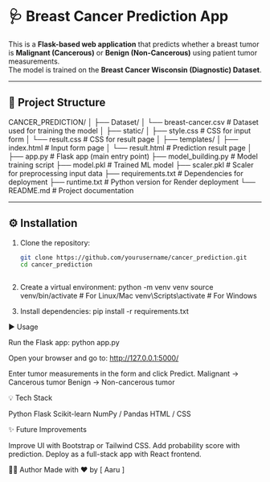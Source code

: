 # 🩺 Breast Cancer Prediction App  

This is a **Flask-based web application** that predicts whether a breast tumor is **Malignant (Cancerous)** or **Benign (Non-Cancerous)** using patient tumor measurements.  
The model is trained on the **Breast Cancer Wisconsin (Diagnostic) Dataset**.  

---

## 📂 Project Structure  

CANCER_PREDICTION/
│
├── Dataset/
│ └── breast-cancer.csv # Dataset used for training the model
│
├── static/
│ ├── style.css # CSS for input form
│ └── result.css # CSS for result page
│
├── templates/
│ ├── index.html # Input form page
│ └── result.html # Prediction result page
│
├── app.py # Flask app (main entry point)
├── model_building.py # Model training script
├── model.pkl # Trained ML model
├── scaler.pkl # Scaler for preprocessing input data
├── requirements.txt # Dependencies for deployment
├── runtime.txt # Python version for Render deployment
└── README.md # Project documentation


---

## ⚙️ Installation  

1. Clone the repository:
   ```bash
   git clone https://github.com/yourusername/cancer_prediction.git
   cd cancer_prediction



2. Create a virtual environment:
python -m venv venv
source venv/bin/activate     # For Linux/Mac
venv\Scripts\activate        # For Windows


3. Install dependencies:
pip install -r requirements.txt

▶️ Usage

Run the Flask app:
python app.py


Open your browser and go to:
http://127.0.0.1:5000/


Enter tumor measurements in the form and click Predict.
Malignant → Cancerous tumor
Benign → Non-cancerous tumor



💡 Tech Stack

Python
Flask
Scikit-learn
NumPy / Pandas
HTML / CSS


✨ Future Improvements

Improve UI with Bootstrap or Tailwind CSS.
Add probability score with prediction.
Deploy as a full-stack app with React frontend.


👨‍💻 Author
Made with ❤️ by [ Aaru ]
